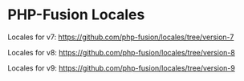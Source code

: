 PHP-Fusion Locales
=================

Locales for v7: https://github.com/php-fusion/locales/tree/version-7

Locales for v8: https://github.com/php-fusion/locales/tree/version-8

Locales for v9: https://github.com/php-fusion/locales/tree/version-9
